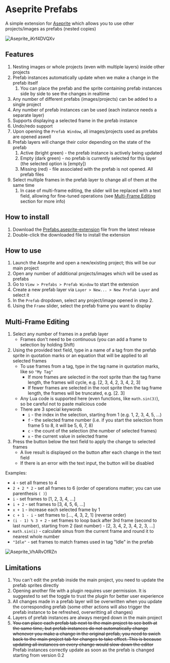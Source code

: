 # Aseprite Prefabs
A simple extension for [Aseprite](https://www.aseprite.org/) which allows you to use other projects/images as prefabs (nested copies)

![Aseprite_iKrf4DVQXv](https://github.com/user-attachments/assets/461fc2fa-e4f9-4bd6-802a-d68452de6aaf)

## Features
1. Nesting images or whole projects (even with multiple layers) inside other projects
2. Prefab instances automatically update when we make a change in the prefab itself
   1. You can place the prefab and the sprite containing prefab instances side by side to see the changes in realtime
3. Any number of different prefabs (images/projects) can be added to a single project
4. Any number of prefab instances can be used (each instance needs a separate layer)
5. Supports displaying a selected frame in the prefab instance
6. Undo/redo support
7. Upon opening the `Prefab Window`, all images/projects used as prefabs are opened aswell
8. Prefab layers will change their color depending on the state of the prefab
   1.  Active (bright green) - the prefab instance is actively being updated
   2.  Empty (dark green) - no prefab is currently selected for this layer (the selected option is \[empty])
   3.  Missing (red) - file associated with the prefab is not opened. All prefab files
9. Select multiple frames in the prefab layer to change all of them at the same time
   1. In case of multi-frame editing, the slider will be replaced with a text field, allowing for fine-tuned operations (see [Multi-Frame Editing](#multi-frame-editing) section for more info)

## How to install
1. Download the [Prefabs.aseprite-extension](https://github.com/Xemar5/aseprite-prefabs/releases/latest) file from the latest release
2. Double-click the downloaded file to install the extension

## How to use
1. Launch the Aseprite and open a new/existing project; this will be our main project
2. Open any number of additional projects/images which will be used as prefabs
3. Go to `View > Prefabs > Prefab Window` to start the extension
4. Create a new prefab layer via `Layer > New... > New Prefab Layer` and select it
5. In the `Prefab` dropdown, select any project/image opened in step 2.
6. Using the `Frame` slider, select the prefab frame you want to display

## Multi-Frame Editing
1. Select any number of frames in a prefab layer
   - Frames don't need to be continuous (you can add a frame to selection by holding Shift)
2. Using the provided text field, type in a name of a tag from the prefab sprite in quotation marks or an equation that will be applied to all selected frames
   - To use frames from a tag, type in the tag name in quotation marks, like so `"My Tag"`
      - If more frames are selected in the root sprite than the tag frame length, the frames will cycle, e.g. [2, 3, 4, 2, 3, 4, 2, 3]
      - If fewer frames are selected in the root sprite then the tag frame length, the frames will be truncated, e.g. [2. 3]
   - Any Lua code is supported here (even functions, like `math.sin(3)`), so be careful not to paste malicious code
   - There are 3 special keywords
      - `i` - the index in the selection, starting from 1 (e.g. 1, 2, 3, 4, 5, ...)
      - `f` - the selected frame number (i.e. if you start the selection from frame 5 to 8, it will be 5, 6, 7, 8)
      - `c` - the count of the selection (the number of selected frames)
      - `x` - the current value in selected frame
3. Press the button below the text field to apply the change to selected frames
   - A live result is displayed on the button after each change in the text field
   - If there is an error with the text input, the button will be disabled

Examples:
- `4` - set all frames to 4
- `2 + 2 * 2` - set all frames to 6 (order of operations matter; you can use parenthesis `( )`)
- `i` - set frames to [1, 2, 3, 4, ...]
- `i + 2` - set frames to [3, 4, 5, 6, ...]
- `x + 1` - increase each selected frame by 1
- `c + 1 - i` - set frames to [..., 4, 3, 2, 1] (reverse order)
- `(i - 1) % 3 + 2` - set frames to loop back after 3rd frame (second to last number), starting from 2 (last number) - [2, 3, 4, 2, 3, 4, 2, 3, ...]
- `math.sin(i)` - calculate sinus from the current frame and round it to nearest whole number
- `"Idle"` - set frames to match frames used in tag "Idle" in the prefab

![Aseprite_VhARvOfRZn](https://github.com/user-attachments/assets/5756195d-d070-406e-a975-34225b77e719)


## Limitations
1. You can't edit the prefab inside the main project, you need to update the prefab sprites directly
2. Opening another file with a plugin requires user permission. It is suggested to set the toggle to trust the plugin for better user experience
3. All changes made in a prefab layer will be overwritten when you update the corresponding prefab (some other actions will also trigger the prefab instance to be refreshed, overwritting all changes)
4. Layers of prefab instances are always merged down in the main project
5. ~~You can place each prefab tab next to the main project to see both at the same time, but prefab instances do not automatically change whenever you make a change in the original prefab, you need to swich back to the main project tab for changes to take effect. This is because updating all instances on every change would slow down the editor~~ Prefab instances correctly update as soon as the prefab is changed starting from version 0.2

